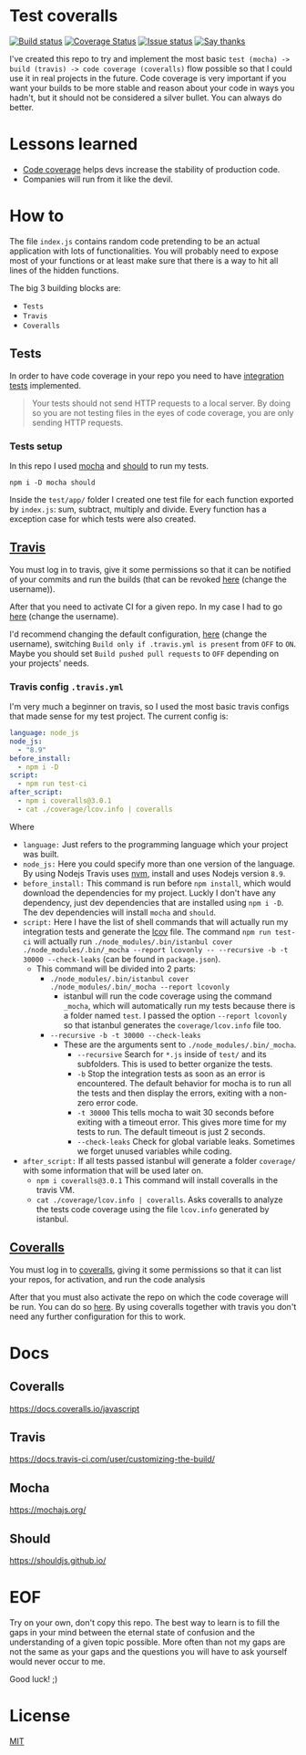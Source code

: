 Test coveralls
==============

  [![Build status][travis-ci-badge]][travis-ci]
  [![Coverage Status][coveralls-badge]][coveralls]
  [![Issue status][gh-issues-badge]][gh-issues]
  [![Say thanks][saythanks-badge]][saythanks-to]

I've created this repo to try and implement the most basic `test (mocha) -> build (travis) -> code coverage (coveralls)` flow possible so that I could use it in real projects in the future. Code coverage is very important if you want your builds to be more stable and reason about your code in ways you hadn't, but it should not be considered a silver bullet. You can always do better.

Lessons learned
===============

- [Code coverage][code-coverage-url] helps devs increase the stability of production code.
- Companies will run from it like the devil.

How to
======

The file `index.js` contains random code pretending to be an actual application with lots of functionalities. You will probably need to expose most of your functions or at least make sure that there is a way to hit all lines of the hidden functions.

The big 3 building blocks are:

- `Tests`
- `Travis`
- `Coveralls`

## Tests

In order to have code coverage in your repo you need to have [integration tests][it-url] implemented.

> Your tests should not send HTTP requests to a local server. By doing so you are not testing files in the eyes of code coverage, you are only sending HTTP requests.

### Tests setup

In this repo I used [mocha][mocha-url] and [should][should-url] to run my tests.

```shellscript
npm i -D mocha should
```

Inside the `test/app/` folder I created one test file for each function exported by `index.js`: sum, subtract, multiply and divide. Every function has a exception case for which tests were also created.

## [Travis][travis-url]

You must log in to travis, give it some permissions so that it can be notified of your commits and run the builds (that can be revoked [here][revoke-application-permission-url] (change the username)).

After that you need to activate CI for a given repo. In my case I had to go [here][travis-ci-activate-repo] (change the username).

I'd recommend changing the default configuration, [here][travis-ci-settings-repo] (change the username), switching `Build only if .travis.yml is present` from `OFF` to `ON`. Maybe you should set `Build pushed pull requests` to `OFF` depending on your projects' needs.

### Travis config `.travis.yml`

I'm very much a beginner on travis, so I used the most basic travis configs that made sense for my test project. The current config is:

```yaml
language: node_js
node_js:
  - "8.9"
before_install:
  - npm i -D
script:
  - npm run test-ci
after_script:
  - npm i coveralls@3.0.1
  - cat ./coverage/lcov.info | coveralls

```

Where

- `language:` Just refers to the programming language which your project was built.
- `node_js:` Here you could specify more than one version of the language. By using Nodejs Travis uses [nvm][nvm-url], install and uses Nodejs version `8.9`.
- `before_install:` This command is run before `npm install`, which would download the dependencies for my project. Luckly I don't have any dependency, just dev dependencies that are installed using `npm i -D`. The dev dependencies will install `mocha` and `should`.
- `script:` Here I have the list of shell commands that will actually run my integration tests and generate the [lcov][lcov-url] file. The command `npm run test-ci` will actually run `./node_modules/.bin/istanbul cover ./node_modules/.bin/_mocha --report lcovonly -- --recursive -b -t 30000 --check-leaks` (can be found in `package.json`).
  - This command will be divided into 2 parts:
    - `./node_modules/.bin/istanbul cover ./node_modules/.bin/_mocha --report lcovonly`
      - istanbul will run the code coverage using the command  `_mocha`, which will automatically run my tests because there is a folder named `test`. I passed the option `--report lcovonly` so that istanbul generates the `coverage/lcov.info` file too.
    - `--recursive -b -t 30000 --check-leaks`
      - These are the arguments sent to `./node_modules/.bin/_mocha`.
        - `--recursive` Search for `*.js` inside of `test/` and its subfolders. This is used to better organize the tests.
        - `-b` Stop the integration tests as soon as an error is encountered. The default behavior for mocha is to run all the tests and then display the errors, exiting with a non-zero error code.
        - `-t 30000` This tells mocha to wait 30 seconds before exiting with a timeout error. This gives more time for my tests to run. The default timeout is just 2 seconds.
        - `--check-leaks` Check for global variable leaks. Sometimes we forget unused variables while coding.
- `after_script:` If all tests passed istanbul will generate a folder `coverage/` with some information that will be used later on.
  - `npm i coveralls@3.0.1` This command will install coveralls in the travis VM.
  - `cat ./coverage/lcov.info | coveralls`. Asks coveralls to analyze the tests code coverage using the file `lcov.info` generated by istanbul.

## [Coveralls][coveralls-url]

You must log in to [coveralls][coveralls-url], giving it some permissions so that it can list your repos, for activation, and run the code analysis

After that you must also activate the repo on which the code coverage will be run. You can do so [here][coveralls-add-repo-url]. By using coveralls together with travis you don't need any further configuration for this to work.

Docs
====

## Coveralls

https://docs.coveralls.io/javascript

## Travis

https://docs.travis-ci.com/user/customizing-the-build/

## Mocha

https://mochajs.org/

## Should

https://shouldjs.github.io/

EOF
===

Try on your own, don't copy this repo. The best way to learn is to fill the gaps in your mind between the eternal state of confusion and the understanding of a given topic possible. More often than not my gaps are not the same as your gaps and the questions you will have to ask yourself would never occur to me.

Good luck! ;)

License
=======

  [MIT][LICENSE]

[travis-url]: https://travis-ci.org/
[travis-ci]: https://circleci.com/gh/dptole/fakeimg
[travis-ci-badge]: https://img.shields.io/travis/dptole/test-coveralls.svg
[travis-ci-activate-repo]: https://travis-ci.org/profile/dptole
[travis-ci-settings-repo]: https://travis-ci.org/dptole/test-coveralls/settings

[circle-ci-badge]: https://img.shields.io/circleci/project/dptole/fakeimg.svg

[gh-issues]: https://github.com/dptole/test-coveralls/issues
[gh-issues-badge]: https://img.shields.io/github/issues-raw/dptole/test-coveralls.svg

[saythanks-badge]: https://img.shields.io/badge/say%20thanks-%E3%83%84-44cc11.svg
[saythanks-to]: https://saythanks.io/to/dptole

[mocha-url]: https://www.npmjs.com/package/mocha

[should-url]: https://www.npmjs.com/package/should

[revoke-application-permission-url]: https://github.com/settings/applications

[nvm-url]: https://github.com/creationix/nvm

[lcov-url]: https://github.com/linux-test-project/lcov

[coveralls-badge]: https://coveralls.io/repos/github/dptole/test-coveralls/badge.svg?branch=master
[coveralls]: https://coveralls.io/github/dptole/test-coveralls?branch=master
[coveralls-url]: https://coveralls.io/
[coveralls-add-repo-url]: https://coveralls.io/repos/new

[it-url]: https://en.wikipedia.org/wiki/Integration_testing

[LICENSE]: LICENSE

[code-coverage-url]: https://en.wikipedia.org/wiki/Code_coverage
